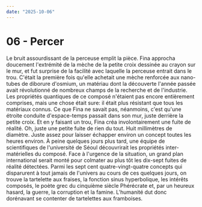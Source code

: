```yaml
---
date: "2025-10-06"
---
```


# 06 - Percer

Le bruit assourdissant de la perceuse emplit la pièce. Fina approcha doucement l'extrémité de la mèche de la petite croix dessinée au crayon sur le mur, et fut surprise de la facilité avec laquelle la perceuse entrait dans le trou. C'était la première fois qu'elle achetait une mèche renforcée aux nano-tubes de diborure d'osmium, un matériau dont la découverte l'année passée avait révolutionné de nombreux champs de la recherche et de l'industrie. Les propriétés quantiques de ce composé n'étaient pas encore entièrement comprises, mais une chose était sure: il était plus résistant que tous les matériaux connus. Ce que Fina ne savait pas, néanmoins, c'est qu'une étroite conduite d'espace-temps passait dans son mur, juste derrière la petite croix. Et en y faisant un trou, Fina créa involontairement une fuite de réalité. Oh, juste une petite fuite de rien du tout. Huit millimètres de diamètre. Juste assez pour laisser échapper environ un concept toutes les heures environ. À peine quelques jours plus tard, une équipe de scientifiques de l'université de Séoul découvrirait les propriétés inter-matérielles du composé. Face à l'urgence de la situation, un grand plan international serait monté pour colmater au plus tôt les dix-sept fuites de réalité détectées. Parmi les sept cent quatre-vingt-quatre concepts qui disparurent à tout jamais de l'univers au cours de ces quelques jours, on trouve la tartelette aux fraises, la fonction sinus hyperbolique, les intérêts composés, le poète grec du cinquième siècle Phérécrate et, par un heureux hasard, la guerre, la corruption et la famine. L'humanité dut donc dorénavant se contenter de tartelettes aux framboises.
